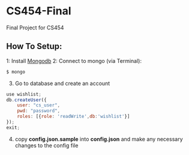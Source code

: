 # CS454-Final
Final Project for CS454

## How To Setup:
1: Install [Mongodb](http://www.mongodb.org/downloads)
2: Connect to mongo (via Terminal):
```sh
$ mongo
```
3. Go to database and create an account
```js
use wishlist;
db.createUser({
	user: "cs_user",
	pwd: "password",
	roles: [{role: 'readWrite',db:'wishlist'}]
});
exit;
```
4. copy **config.json.sample** into **config.json** and make any necessary changes to the config file